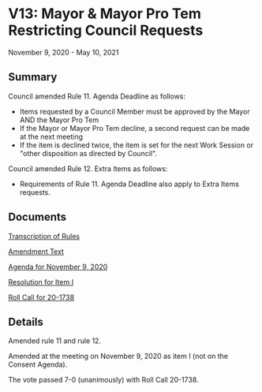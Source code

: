 # V13: Mayor & Mayor Pro Tem Restricting Council Requests

November 9, 2020 - May 10, 2021

## Summary

Council amended Rule 11. Agenda Deadline as follows:

- Items requested by a Council Member must be approved by the Mayor AND the Mayor Pro Tem
- If the Mayor or Mayor Pro Tem decline, a second request can be made at the next meeting
- If the item is declined twice, the item is set for the next Work Session or "other disposition as directed by Council". 

Council amended Rule 12. Extra Items as follows:

- Requirements of Rule 11. Agenda Deadline also apply to Extra Items requests. 

## Documents

[Transcription of Rules](#/view/rules-archive~2020_11_09~transcription)

[Amendment Text](#/view/rules-archive~2020_11_09~amendment)

[Agenda for November 9, 2020](assets/rules-archive/2020_11_09/agenda.pdf)

[Resolution for Item I](assets/rules-archive/2020_11_09/resolution.pdf)

[Roll Call for 20-1738](assets/rules-archive/2020_11_09/roll_call.pdf)

## Details

Amended rule 11 and rule 12.

Amended at the meeting on November 9, 2020 as item I (not on the Consent Agenda).

The vote passed 7-0 (unanimously) with Roll Call 20-1738.
